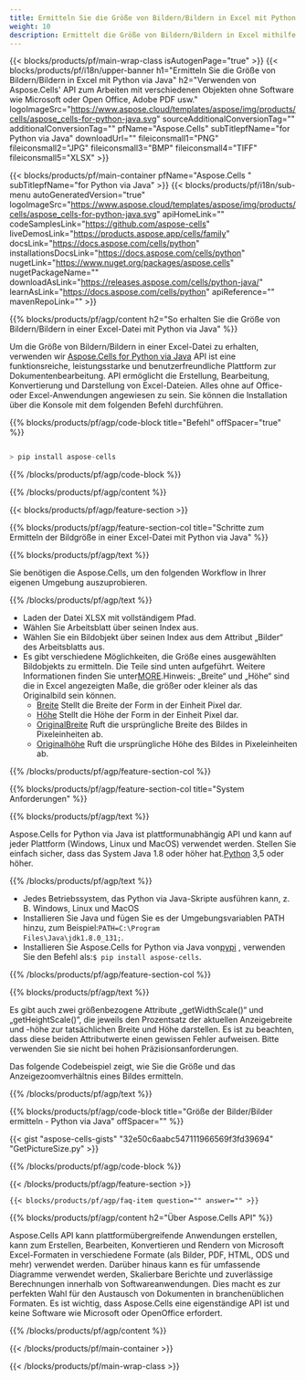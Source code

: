 ```yaml
---
title: Ermitteln Sie die Größe von Bildern/Bildern in Excel mit Python via Java
weight: 10
description: Ermittelt die Größe von Bildern/Bildern in Excel mithilfe von Aspose.Cells' Python via Java API ohne Software wie Microsoft oder Open Office, Adobe PDF usw.
---
```

{{< blocks/products/pf/main-wrap-class isAutogenPage="true" >}}
{{< blocks/products/pf/i18n/upper-banner h1="Ermitteln Sie die Größe von Bildern/Bildern in Excel mit Python via Java" h2="Verwenden von Aspose.Cells\' API zum Arbeiten mit verschiedenen Objekten ohne Software wie Microsoft oder Open Office, Adobe PDF usw." logoImageSrc="https://www.aspose.cloud/templates/aspose/img/products/cells/aspose_cells-for-python-java.svg" sourceAdditionalConversionTag="" additionalConversionTag="" pfName="Aspose.Cells" subTitlepfName="for Python via Java" downloadUrl="" fileiconsmall1="PNG" fileiconsmall2="JPG" fileiconsmall3="BMP" fileiconsmall4="TIFF" fileiconsmall5="XLSX" >}}

{{< blocks/products/pf/main-container pfName="Aspose.Cells " subTitlepfName="for Python via Java" >}}
{{< blocks/products/pf/i18n/sub-menu autoGeneratedVersion="true" logoImageSrc="https://www.aspose.cloud/templates/aspose/img/products/cells/aspose_cells-for-python-java.svg" apiHomeLink="" codeSamplesLink="https://github.com/aspose-cells" liveDemosLink="https://products.aspose.app/cells/family" docsLink="https://docs.aspose.com/cells/python" installationsDocsLink="https://docs.aspose.com/cells/python" nugetLink="https://www.nuget.org/packages/aspose.cells" nugetPackageName="" downloadAsLink="https://releases.aspose.com/cells/python-java/" learnAsLink="https://docs.aspose.com/cells/python" apiReference="" mavenRepoLink="" >}}

{{% blocks/products/pf/agp/content h2="So erhalten Sie die Größe von Bildern/Bildern in einer Excel-Datei mit Python via Java" %}}

 Um die Größe von Bildern/Bildern in einer Excel-Datei zu erhalten, verwenden wir
 [Aspose.Cells for Python via Java](https://pypi.org/project/aspose-cells/) 
 API ist eine funktionsreiche, leistungsstarke und benutzerfreundliche Plattform zur Dokumentenbearbeitung. API ermöglicht die Erstellung, Bearbeitung, Konvertierung und Darstellung von Excel-Dateien. Alles ohne auf Office- oder Excel-Anwendungen angewiesen zu sein. Sie können die Installation über die Konsole mit dem folgenden Befehl durchführen.

{{% blocks/products/pf/agp/code-block title="Befehl" offSpacer="true" %}}

```cs

> pip install aspose-cells

```

{{% /blocks/products/pf/agp/code-block %}}

{{% /blocks/products/pf/agp/content %}}

{{< blocks/products/pf/agp/feature-section >}}

{{% blocks/products/pf/agp/feature-section-col title="Schritte zum Ermitteln der Bildgröße in einer Excel-Datei mit Python via Java" %}}

{{% blocks/products/pf/agp/text %}}

Sie benötigen die Aspose.Cells, um den folgenden Workflow in Ihrer eigenen Umgebung auszuprobieren.

{{% /blocks/products/pf/agp/text %}}

+ Laden der Datei XLSX mit vollständigem Pfad.
+ Wählen Sie Arbeitsblatt über seinen Index aus.
+ Wählen Sie ein Bildobjekt über seinen Index aus dem Attribut „Bilder“ des Arbeitsblatts aus.
 + Es gibt verschiedene Möglichkeiten, die Größe eines ausgewählten Bildobjekts zu ermitteln. Die Teile sind unten aufgeführt. Weitere Informationen finden Sie unter[MORE](https://reference.aspose.com/cells/python-java/asposecells.api/Picture).Hinweis: „Breite“ und „Höhe“ sind die in Excel angezeigten Maße, die größer oder kleiner als das Originalbild sein können.
    + [Breite](https://reference.aspose.com/cells/python-java/asposecells.api/picture#Width) Stellt die Breite der Form in der Einheit Pixel dar.
    + [Höhe](https://reference.aspose.com/cells/python-java/asposecells.api/picture#Height) Stellt die Höhe der Form in der Einheit Pixel dar.
    + [OriginalBreite](https://reference.aspose.com/cells/python-java/asposecells.api/picture#OriginalWidth) Ruft die ursprüngliche Breite des Bildes in Pixeleinheiten ab.
    + [Originalhöhe](https://reference.aspose.com/cells/python-java/asposecells.api/picture#OriginalHeight) Ruft die ursprüngliche Höhe des Bildes in Pixeleinheiten ab.
    

{{% /blocks/products/pf/agp/feature-section-col %}}

{{% blocks/products/pf/agp/feature-section-col title="System Anforderungen" %}}

{{% blocks/products/pf/agp/text %}}

Aspose.Cells for Python via Java ist plattformunabhängig API und kann auf jeder Plattform (Windows, Linux und MacOS) verwendet werden. Stellen Sie einfach sicher, dass das System Java 1.8 oder höher hat.[Python](https://www.python.org/downloads/) 3,5 oder höher.
 
{{% /blocks/products/pf/agp/text %}}

- Jedes Betriebssystem, das Python via Java-Skripte ausführen kann, z. B. Windows, Linux und MacOS
-  Installieren Sie Java und fügen Sie es der Umgebungsvariablen PATH hinzu, zum Beispiel:<code>PATH=C:\Program Files\Java\jdk1.8.0_131;</code>.
-  Installieren Sie Aspose.Cells for Python via Java von<a href="https://pypi.org/project/aspose-cells/">pypi</a> , verwenden Sie den Befehl als:<code>$ pip install aspose-cells</code>.

{{% /blocks/products/pf/agp/feature-section-col %}}

{{% blocks/products/pf/agp/text %}}
 
 Es gibt auch zwei größenbezogene Attribute „getWidthScale()“ und „getHeightScale()“, die jeweils den Prozentsatz der aktuellen Anzeigebreite und -höhe zur tatsächlichen Breite und Höhe darstellen.
 Es ist zu beachten, dass diese beiden Attributwerte einen gewissen Fehler aufweisen. Bitte verwenden Sie sie nicht bei hohen Präzisionsanforderungen.
 
 Das folgende Codebeispiel zeigt, wie Sie die Größe und das Anzeigezoomverhältnis eines Bildes ermitteln.

{{% /blocks/products/pf/agp/text %}}

{{% blocks/products/pf/agp/code-block title="Größe der Bilder/Bilder ermitteln - Python via Java" offSpacer="" %}}

{{< gist "aspose-cells-gists" "32e50c6aabc547111966569f3fd39694" "GetPictureSize.py" >}}

{{% /blocks/products/pf/agp/code-block %}}

{{< /blocks/products/pf/agp/feature-section >}}

    {{< blocks/products/pf/agp/faq-item question="" answer="" >}}
 

<!-- aboutfile Starts -->

{{% blocks/products/pf/agp/content h2="Über Aspose.Cells API" %}}

Aspose.Cells API kann plattformübergreifende Anwendungen erstellen, kann zum Erstellen, Bearbeiten, Konvertieren und Rendern von Microsoft Excel-Formaten in verschiedene Formate (als Bilder, PDF, HTML, ODS und mehr) verwendet werden. Darüber hinaus kann es für umfassende Diagramme verwendet werden, Skalierbare Berichte und zuverlässige Berechnungen innerhalb von Softwareanwendungen. Dies macht es zur perfekten Wahl für den Austausch von Dokumenten in branchenüblichen Formaten. Es ist wichtig, dass Aspose.Cells eine eigenständige API ist und keine Software wie Microsoft oder OpenOffice erfordert.

{{% /blocks/products/pf/agp/content %}}



<!-- aboutfile Ends -->
<!--
{{< blocks/products/pf/agp/other-supported-section title="Other Supported Splitting Formats" subTitle="Using C#, One can also split large file into chunks of many other file formats including." >}}

{{< blocks/products/pf/agp/other-supported-section-item href="https://products.aspose.com/cells/net/splitter/ods/" name="ODS" description="OpenDocument Spreadsheet File" >}}
{{< blocks/products/pf/agp/other-supported-section-item href="https://products.aspose.com/cells/net/splitter/xls/" name="XLS" description="Excel Binary Format" >}}
{{< blocks/products/pf/agp/other-supported-section-item href="https://products.aspose.com/cells/net/splitter/xlsb/" name="XLSB" description="Binary Excel Workbook File" >}}
{{< blocks/products/pf/agp/other-supported-section-item href="https://products.aspose.com/cells/net/splitter/xlsm/" name="XLSM" description="Spreadsheet File" >}}

{{< /blocks/products/pf/agp/other-supported-section >}}

-->

{{< /blocks/products/pf/main-container >}}
    
{{< /blocks/products/pf/main-wrap-class >}}
